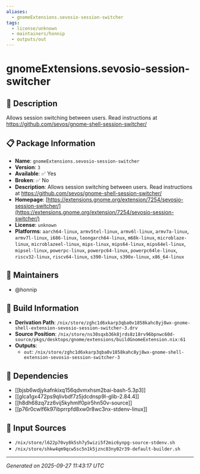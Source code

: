 ```yaml
---
aliases:
  - gnomeExtensions.sevosio-session-switcher
tags:
  - license/unknown
  - maintainers/honnip
  - outputs/out
---
```


# gnomeExtensions.sevosio-session-switcher

## 📝 Description

Allows session switching between users. Read instructions at https://github.com/sevos/gnome-shell-session-switcher/

## 📋 Package Information

- **Name**: `gnomeExtensions.sevosio-session-switcher`
- **Version**: `3`
- **Available**: ✅ Yes
- **Broken**: ✅ No
- **Description**: Allows session switching between users. Read instructions at https://github.com/sevos/gnome-shell-session-switcher/
- **Homepage**: [https://extensions.gnome.org/extension/7254/sevosio-session-switcher/](https://extensions.gnome.org/extension/7254/sevosio-session-switcher/)
- **License**: `unknown`
- **Platforms**: `aarch64-linux`, `armv5tel-linux`, `armv6l-linux`, `armv7a-linux`, `armv7l-linux`, `i686-linux`, `loongarch64-linux`, `m68k-linux`, `microblaze-linux`, `microblazeel-linux`, `mips-linux`, `mips64-linux`, `mips64el-linux`, `mipsel-linux`, `powerpc-linux`, `powerpc64-linux`, `powerpc64le-linux`, `riscv32-linux`, `riscv64-linux`, `s390-linux`, `s390x-linux`, `x86_64-linux`
## 👥 Maintainers

- @honnip


## 🔧 Build Information

- **Derivation Path**: `/nix/store/zghc1d6xkarp3qba0v1858kahc8yj8wx-gnome-shell-extension-sevosio-session-switcher-3.drv`
- **Source Position**: `/nix/store/ns30sqxb36k8jrds8z18rv96bpnwc60d-source/pkgs/desktops/gnome/extensions/buildGnomeExtension.nix:61`
- **Outputs**:
  - `out`:  `/nix/store/zghc1d6xkarp3qba0v1858kahc8yj8wx-gnome-shell-extension-sevosio-session-switcher-3`

## 🔗 Dependencies

- [[bjsb6wdjykafnkixq156qdvmxhsm2bai-bash-5.3p3]]
- [[glca1gx472ps9qlivbdf7z5jdcdnsp9l-glib-2.84.4]]
- [[h8dh68zq7zz6vij5kyhmlf0pir5hn50v-source]]
- [[p76r0cwlf6k97ibprrpfd8xw0r8wc3nx-stdenv-linux]]

## 📁 Input Sources

- `/nix/store/l622p70vy8k5sh7y5wizi5f2mic6ynpg-source-stdenv.sh`
- `/nix/store/shkw4qm9qcw5sc5n1k5jznc83ny02r39-default-builder.sh`

---
*Generated on 2025-09-27 11:43:17 UTC*
